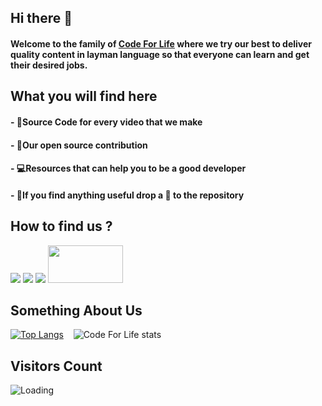 ## Hi there 👋

#### Welcome to the family of <a href="rebrand.ly/codeforlife"><b>Code For Life</b></a> where we try our best to deliver quality content in layman language so that everyone can learn and get their desired jobs.

## What you will find here

#### - 💯Source Code for every video that we make

#### - 🚀Our open source contribution

#### - 💻Resources that can help you to be a good developer

#### - 🎉If you find anything useful drop a 🌟 to the repository

## How to find us ?

<a href="https://www.youtube.com/channel/UCB6SfKNLTX2AS0c-YjaBVlg"><img src="https://img.icons8.com/office/60/000000/youtube.png"/></a>
<a href="https://www.linkedin.com/company/code-for-life/"><img src="https://img.icons8.com/doodle/60/000000/linkedin--v2.png"/></a>
<a href="https://www.instagram.com/__codeforlife/"><img src="https://img.icons8.com/dusk/60/000000/instagram-new.png"/></a>
<a href="https://www.buymeacoffee.com/harshmishra"><img src="https://www.buymeacoffee.com/assets/img/guidelines/download-assets-2.svg" width="120px" height="60px"></a>

## Something About Us

<span>[![Top Langs](https://github-readme-stats.vercel.app/api/top-langs/?username=codeforlife200&layout=compact&theme=merko)](https://github.com/codeforlife200/github-readme-stats)&nbsp;&nbsp;&nbsp; ![Code For Life stats](https://github-readme-stats.vercel.app/api?username=codeforlife200&show_icons=true&theme=merko&layout=compact)</span>

## Visitors Count

<img align="left" src = "https://profile-counter.glitch.me/codeforlife200/count.svg" alt ="Loading">
